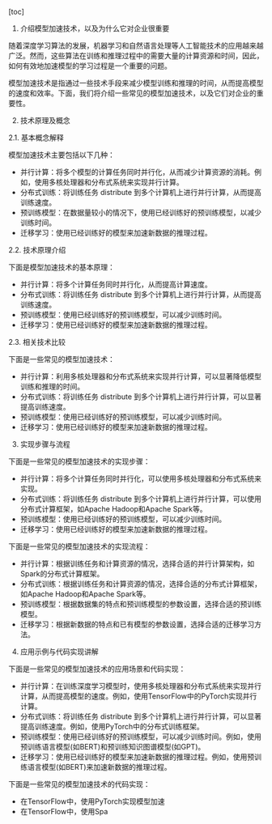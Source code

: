 
[toc]                    
                
                
1. 介绍模型加速技术，以及为什么它对企业很重要

随着深度学习算法的发展，机器学习和自然语言处理等人工智能技术的应用越来越广泛。然而，这些算法在训练和推理过程中的需要大量的计算资源和时间，因此，如何有效地加速模型的学习过程是一个重要的问题。

模型加速技术是指通过一些技术手段来减少模型训练和推理的时间，从而提高模型的速度和效率。下面，我们将介绍一些常见的模型加速技术，以及它们对企业的重要性。

2. 技术原理及概念

2.1. 基本概念解释

模型加速技术主要包括以下几种：

- 并行计算：将多个模型的计算任务同时并行化，从而减少计算资源的消耗。例如，使用多核处理器和分布式系统来实现并行计算。
- 分布式训练：将训练任务 distribute 到多个计算机上进行并行计算，从而提高训练速度。
- 预训练模型：在数据量较小的情况下，使用已经训练好的预训练模型，以减少训练时间。
- 迁移学习：使用已经训练好的模型来加速新数据的推理过程。

2.2. 技术原理介绍

下面是模型加速技术的基本原理：

- 并行计算：将多个计算任务同时并行化，从而提高计算速度。
- 分布式训练：将训练任务 distribute 到多个计算机上进行并行计算，从而提高训练速度。
- 预训练模型：使用已经训练好的预训练模型，可以减少训练时间。
- 迁移学习：使用已经训练好的模型来加速新数据的推理过程。

2.3. 相关技术比较

下面是一些常见的模型加速技术：

- 并行计算：利用多核处理器和分布式系统来实现并行计算，可以显著降低模型训练和推理的时间。
- 分布式训练：将训练任务 distribute 到多个计算机上进行并行计算，可以显著提高训练速度。
- 预训练模型：使用已经训练好的预训练模型，可以减少训练时间。
- 迁移学习：使用已经训练好的模型来加速新数据的推理过程。

3. 实现步骤与流程

下面是一些常见的模型加速技术的实现步骤：

- 并行计算：将多个计算任务同时并行化，可以使用多核处理器和分布式系统来实现。
- 分布式训练：将训练任务 distribute 到多个计算机上进行并行计算，可以使用分布式计算框架，如Apache Hadoop和Apache Spark等。
- 预训练模型：使用已经训练好的预训练模型，可以减少训练时间。
- 迁移学习：使用已经训练好的模型来加速新数据的推理过程。

下面是一些常见的模型加速技术的实现流程：

- 并行计算：根据训练任务和计算资源的情况，选择合适的并行计算架构，如Spark的分布式计算框架。
- 分布式训练：根据训练任务和计算资源的情况，选择合适的分布式计算框架，如Apache Hadoop和Apache Spark等。
- 预训练模型：根据数据集的特点和预训练模型的参数设置，选择合适的预训练模型。
- 迁移学习：根据新数据的特点和已有模型的参数设置，选择合适的迁移学习方法。

4. 应用示例与代码实现讲解

下面是一些常见的模型加速技术的应用场景和代码实现：

- 并行计算：在训练深度学习模型时，使用多核处理器和分布式系统来实现并行计算，从而提高模型的速度。例如，使用TensorFlow中的PyTorch实现并行计算。
- 分布式训练：将训练任务 distribute 到多个计算机上进行并行计算，可以显著提高训练速度。例如，使用PyTorch中的分布式训练框架。
- 预训练模型：使用已经训练好的预训练模型，可以减少训练时间。例如，使用预训练语言模型(如BERT)和预训练知识图谱模型(如GPT)。
- 迁移学习：使用已经训练好的模型来加速新数据的推理过程。例如，使用预训练语言模型(如BERT)来加速新数据的推理过程。

下面是一些常见的模型加速技术的代码实现：

- 在TensorFlow中，使用PyTorch实现模型加速
- 在TensorFlow中，使用Spa

